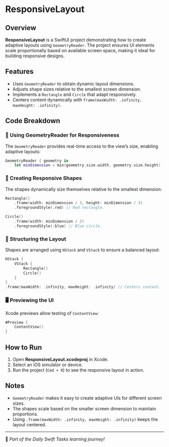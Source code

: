 # ResponsiveLayout

## Overview
**ResponsiveLayout** is a SwiftUI project demonstrating how to create adaptive layouts using `GeometryReader`. The project ensures UI elements scale proportionally based on available screen space, making it ideal for building responsive designs.

## Features
- Uses `GeometryReader` to obtain dynamic layout dimensions.
- Adjusts shape sizes relative to the smallest screen dimension.
- Implements a `Rectangle` and `Circle` that adapt responsively.
- Centers content dynamically with `frame(maxWidth: .infinity, maxHeight: .infinity)`.

## Code Breakdown

### 📏 Using GeometryReader for Responsiveness
The `GeometryReader` provides real-time access to the view’s size, enabling adaptive layouts:

```swift
GeometryReader { geometry in
    let minDimension = min(geometry.size.width, geometry.size.height)
```

### 🎨 Creating Responsive Shapes
The shapes dynamically size themselves relative to the smallest dimension:

```swift
Rectangle()
    .frame(width: minDimension / 3, height: minDimension / 3)
    .foregroundStyle(.red) // Red rectangle.

Circle()
    .frame(width: minDimension / 2)
    .foregroundStyle(.blue) // Blue circle.
```

### 🔄 Structuring the Layout
Shapes are arranged using `HStack` and `VStack` to ensure a balanced layout:

```swift
HStack {
    VStack {
        Rectangle()
        Circle()
    }
}
.frame(maxWidth: .infinity, maxHeight: .infinity) // Centers content.
```

### 🖥️ Previewing the UI
Xcode previews allow testing of `ContentView`:

```swift
#Preview {
    ContentView()
}
```

## How to Run
1. Open **ResponsiveLayout.xcodeproj** in Xcode.
2. Select an iOS simulator or device.
3. Run the project (`Cmd + R`) to see the responsive layout in action.

## Notes
- `GeometryReader` makes it easy to create adaptive UIs for different screen sizes.
- The shapes scale based on the smaller screen dimension to maintain proportions.
- Using `.frame(maxWidth: .infinity, maxHeight: .infinity)` keeps the layout centered.

---
🚀 *Part of the Daily Swift Tasks learning journey!*